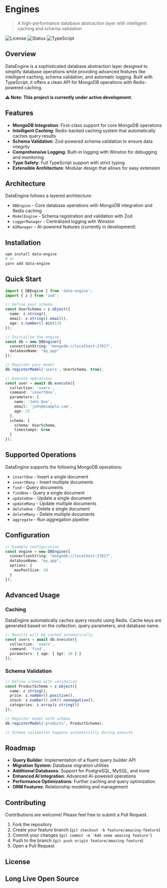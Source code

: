 # Engines

> A high-performance database abstraction layer with intelligent caching and schema validation

![License](https://img.shields.io/badge/license-MIT-blue.svg)
![Status](https://img.shields.io/badge/status-in%20development-orange)
![TypeScript](https://img.shields.io/badge/TypeScript-4.9%2B-blue)

## Overview

DataEngine is a sophisticated database abstraction layer designed to simplify database operations while providing advanced features like intelligent caching, schema validation, and automatic logging. Built with TypeScript, it offers a clean API for MongoDB operations with Redis-powered caching.

**⚠️ Note: This project is currently under active development.**

## Features

- **MongoDB Integration**: First-class support for core MongoDB operations
- **Intelligent Caching**: Redis-backed caching system that automatically caches query results
- **Schema Validation**: Zod-powered schema validation to ensure data integrity
- **Comprehensive Logging**: Built-in logging with Winston for debugging and monitoring
- **Type Safety**: Full TypeScript support with strict typing
- **Extensible Architecture**: Modular design that allows for easy extension

## Architecture

DataEngine follows a layered architecture:

- `DBEngine` - Core database operations with MongoDB integration and Redis caching
- `ModelEngine` - Schema registration and validation with Zod
- `LoggerManager` - Centralized logging with Winston
- `AIManager` - AI-powered features (currently in development)

## Installation

```bash
npm install data-engine
# or
yarn add data-engine
```

## Quick Start

```typescript
import { DBEngine } from 'data-engine';
import { z } from 'zod';

// Define your schema
const UserSchema = z.object({
  name: z.string(),
  email: z.string().email(),
  age: z.number().min(13)
});

// Initialize the engine
const db = new DBEngine({
  connectionString: "mongodb://localhost:27017",
  databaseName: "my_app"
});

// Register your model
db.registerModel('users', UserSchema, true);

// Execute operations
const user = await db.execute({
  collection: 'users',
  command: 'insertOne',
  parameters: {
    name: 'John Doe',
    email: 'john@example.com',
    age: 25
  },
  schema: {
    schema: UserSchema,
    timestamps: true
  }
});
```

## Supported Operations

DataEngine supports the following MongoDB operations:

- `insertOne` - Insert a single document
- `insertMany` - Insert multiple documents
- `find` - Query documents
- `findOne` - Query a single document
- `updateOne` - Update a single document
- `updateMany` - Update multiple documents
- `deleteOne` - Delete a single document
- `deleteMany` - Delete multiple documents
- `aggregate` - Run aggregation pipeline

## Configuration

```typescript
// Example configuration
const engine = new DBEngine({
  connectionString: "mongodb://localhost:27017",
  databaseName: "my_app",
  options: {
    maxPoolSize: 20
  }
});
```

## Advanced Usage

### Caching

DataEngine automatically caches query results using Redis. Cache keys are generated based on the collection, query parameters, and database name.

```typescript
// Results will be cached automatically
const users = await db.execute({
  collection: 'users',
  command: 'find',
  parameters: { age: { $gt: 18 } }
});
```

### Schema Validation

```typescript
// Define schema with validation
const ProductSchema = z.object({
  name: z.string(),
  price: z.number().positive(),
  stock: z.number().int().nonnegative(),
  categories: z.array(z.string())
});

// Register model with schema
db.registerModel('products', ProductSchema);

// Schema validation happens automatically during execute
```

## Roadmap

- **Query Builder**: Implementation of a fluent query builder API
- **Migration System**: Database migration utilities
- **Additional Databases**: Support for PostgreSQL, MySQL, and more
- **Enhanced AI Integration**: Advanced AI-powered operations
- **Performance Optimizations**: Further caching and query optimization
- **ORM Features**: Relationship modeling and management

## Contributing

Contributions are welcome! Please feel free to submit a Pull Request.

1. Fork the repository
2. Create your feature branch (`git checkout -b feature/amazing-feature`)
3. Commit your changes (`git commit -m 'Add some amazing feature'`)
4. Push to the branch (`git push origin feature/amazing-feature`)
5. Open a Pull Request

## License

## Long Live Open Source
